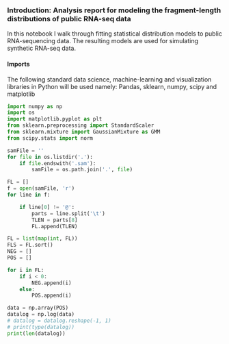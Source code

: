 ### Introduction: Analysis report for modeling the fragment-length distributions of public RNA-seq data 

In this notebook I walk through fitting statistical distribution models to public RNA-sequencing data. The resulting models are used for simulating synthetic RNA-seq data. 



#### Imports 

The following standard data science, machine-learning and visualization libraries in Python will be used namely: Pandas, sklearn, numpy, scipy and matplotlib



```python
import numpy as np
import os
import matplotlib.pyplot as plt
from sklearn.preprocessing import StandardScaler
from sklearn.mixture import GaussianMixture as GMM
from scipy.stats import norm

```




```python
samFile = ''
for file in os.listdir('.'):
    if file.endswith('.sam'):
        samFile = os.path.join('.', file)

FL = []
f = open(samFile, 'r')
for line in f:

    if line[0] != '@':
        parts = line.split('\t')
        TLEN = parts[8]
        FL.append(TLEN)

FL = list(map(int, FL))
FLS = FL.sort()
NEG = []
POS = []

for i in FL:
    if i < 0:
        NEG.append(i)
    else:
        POS.append(i)

data = np.array(POS)
datalog = np.log(data)
# datalog = datalog.reshape(-1, 1)
# print(type(datalog))
print(len(datalog))
```
